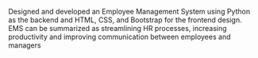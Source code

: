 Designed and developed an Employee Management System using Python as the backend and HTML, CSS, and Bootstrap
for the frontend design. EMS can be summarized as streamlining HR processes, increasing productivity and improving communication between employees and managers
